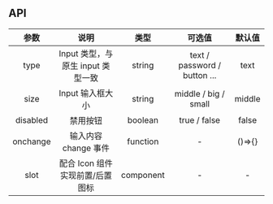 ## API

|   参数   |               说明                |   类型    |            可选值            | 默认值 |
| :------: | :-------------------------------: | :-------: | :--------------------------: | :----: |
|   type   | Input 类型，与原生 input 类型一致 |  string   | text / password / button ... |  text  |
|   size   |         Input 输入框大小          |  string   |     middle / big / small     | middle |
| disabled |             禁用按钮              |  boolean  |         true / false         | false  |
| onchange |       输入内容 change 事件        | function  |              -               | ()=>{} |
|   slot   |  配合 Icon 组件实现前置/后置图标  | component |              -               |   -    |
